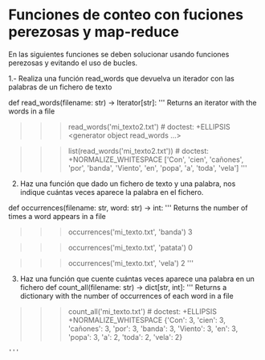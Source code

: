 # Funciones de conteo con fuciones perezosas y map-reduce

En las siguientes funciones se deben solucionar usando funciones
perezosas y evitando el uso de bucles.

1.- Realiza una función read_words que devuelva un iterador con las
palabras de un fichero de texto

def read_words(filename: str) -> Iterator[str]:
    '''
    Returns an iterator with the words in a file

>>> read_words('mi_texto2.txt') # doctest: +ELLIPSIS
<generator object read_words ...>

>>> list(read_words('mi_texto2.txt')) # doctest: +NORMALIZE_WHITESPACE
['Con',  'cien', 'cañones', 'por', 'banda', 'Viento',
 'en', 'popa', 'a', 'toda', 'vela']
    '''

2. Haz una función que dado un fichero de texto y una palabra, nos
   indique cuántas veces aparece la palabra en el fichero.

def occurrences(filename: str, word: str) -> int:
    '''
    Returns the number of times a word appears in a file
>>> occurrences('mi_texto.txt', 'banda')
3

>>> occurrences('mi_texto.txt', 'patata')
0

>>> occurrences('mi_texto.txt', 'vela')
2
    '''

3. Haz una función que cuente cuántas veces aparece una palabra en un
   fichero
def count_all(filename: str) -> dict[str, int]:
    '''
    Returns a dictionary with the number of occurrences of each word in a file

>>> count_all('mi_texto.txt') # doctest: +ELLIPSIS +NORMALIZE_WHITESPACE
{'Con': 3, 'cien': 3, 'cañones': 3, 'por': 3, 'banda': 3, 'Viento': 3,
 'en': 3, 'popa': 3, 'a': 2, 'toda': 2, 'vela': 2}

    '''
